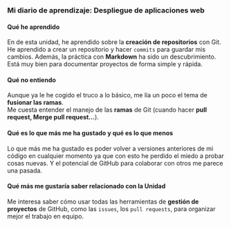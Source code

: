 ### **Mi diario de aprendizaje: Despliegue de aplicaciones web**

#### **Qué he aprendido** 

En de esta unidad, he aprendido sobre la **creación de repositorios** con Git. 
He aprendido a crear un repositorio y hacer `commits` para guardar mis cambios.
Además, la práctica con **Markdown** ha sido un descubrimiento. Está muy bien para documentar proyectos de forma simple y rápida.

#### **Qué no entiendo** 

Aunque ya le he cogido el truco a lo básico, me lía un poco el tema de **fusionar las ramas**.   
Me cuesta entender el manejo de las **ramas** de Git (cuando hacer **pull request, Merge pull request...**).

#### **Qué es lo que más me ha gustado y qué es lo que menos** 

Lo que más me ha gustado es poder volver a versiones anteriores de mi código en cualquier momento ya que con esto he perdido el miedo a probar cosas nuevas. 
Y el potencial de GitHub para colaborar con otros me parece una pasada.

#### **Qué más me gustaría saber relacionado con la Unidad** 

Me interesa saber cómo usar todas las herramientas de **gestión de proyectos** de GitHub, como las `issues`, los `pull requests`, para organizar mejor el trabajo en equipo.
